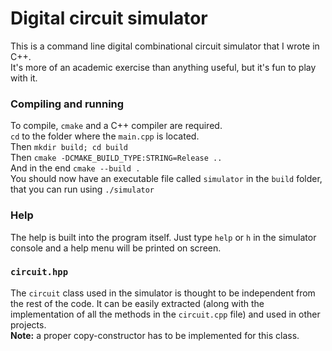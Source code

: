 # Digital circuit simulator
This is a command line digital combinational circuit simulator that I wrote in C++.  
It's more of an academic exercise than anything useful, but it's fun to play with it.  

### Compiling and running
To compile, `cmake` and a C++ compiler are required.  
`cd` to the folder where the `main.cpp` is located.  
Then `mkdir build; cd build`  
Then `cmake -DCMAKE_BUILD_TYPE:STRING=Release ..`  
And in the end `cmake --build .`  
You should now have an executable file called `simulator` in the `build` folder, that you can run using `./simulator`

### Help
The help is built into the program itself. Just type `help` or `h` in the simulator console and a help menu will be printed on screen.

### `circuit.hpp`
The `circuit` class used in the simulator is thought to be independent from the rest of the code.
It can be easily extracted (along with the implementation of all the methods in the `circuit.cpp` file) and used in other projects.  
**Note:** a proper copy-constructor has to be implemented for this class.